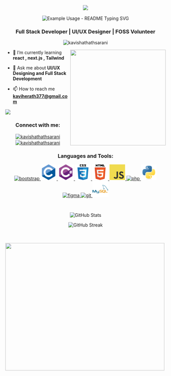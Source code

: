 <p align="center">
    <img   src="https://github.com/kavishathathsarani/kavisha/blob/main/kavi.jpg">
</p>
<p align="center">
  <img src="https://readme-typing-svg.demolab.com/?lines=Hi+👋+I+am+Kavisha+Thathsarani ;&font=Fira%20Code&center=true&width=380&height=50&duration=4000&pause=1000" alt="Example Usage - README Typing SVG">
</p>
<h3 align="center">Full Stack Developer | UI/UX Designer | FOSS Volunteer</h3>

<p align="center"> <img src="https://komarev.com/ghpvc/?username=kavishathathsarani&label=Profile%20views&color=0e75b6&style=flat" alt="kavishathathsarani" /> </p>

<img src ="https://img.freepik.com/premium-vector/girl-coding-designing-with-pc-illustration_418302-2383.jpg?w=360" align="right" width="300" height="300" />

- 🌱 I’m currently learning **react , next.js , Tailwind**

- 💬 Ask me about **UI/UX Designing and Full Stack Development**

- 📫 How to reach me **kaviherath377@gmail.com**

<img  align="center"  src="![image](https://github.com/kavishathathsarani/kavishathathsarani/assets/135618896/3d457baa-0105-45d2-9624-ad574280e338)"/>
  
<h3 align="center">Connect with me:</h3>
<p align="center">
<a href="https://lk.linkedin.com/in/kavishathathsarn" target="blank"><img align="center" src="https://github.com/Scar1109/skill-icons/blob/main/icons/LinkedIn.svg" alt="kavishathathsarani" height="40" width="50" /></a>
  <a href="https://kaggle.com/kavishathathsarani" target="blank"><img align="center" src="https://raw.githubusercontent.com/rahuldkjain/github-profile-readme-generator/master/src/images/icons/Social/kaggle.svg" alt="kavishathathsarani" height="40" width="50" /></a>
</p>

<h3 align="center">Languages and Tools:</h3>
<p align="center"> 
  <a href="https://getbootstrap.com" target="_blank" rel="noreferrer"> 
    <img src="https://github.com/Scar1109/skill-icons/blob/main/icons/Bootstrap.svg" alt="bootstrap" height="50" width="50"/> 
  </a> 
  <a href="https://www.cprogramming.com/" target="_blank" rel="noreferrer"> 
    <img src="https://raw.githubusercontent.com/devicons/devicon/master/icons/c/c-original.svg" alt="c" height="50" width="50"/> 
  </a> 
  <a href="https://www.w3schools.com/cs/" target="_blank" rel="noreferrer"> 
    <img src="https://raw.githubusercontent.com/devicons/devicon/master/icons/csharp/csharp-original.svg" alt="csharp" height="50" width="50"/> 
  </a> 
  <a href="https://www.w3schools.com/css/" target="_blank" rel="noreferrer"> 
    <img src="https://raw.githubusercontent.com/devicons/devicon/master/icons/css3/css3-original-wordmark.svg" alt="css3" height="50" width="50"/> 
  </a> 
  <a href="https://www.w3.org/html/" target="_blank" rel="noreferrer"> 
    <img src="https://raw.githubusercontent.com/devicons/devicon/master/icons/html5/html5-original-wordmark.svg" alt="html5" height="50" width="50"/> 
  </a> 
  <a href="https://github.com/Scar1109/skill-icons/blob/main/icons/JavaScript.svg" target="_blank" rel="noreferrer"> 
    <img src="https://raw.githubusercontent.com/devicons/devicon/master/icons/javascript/javascript-original.svg" alt="javascript" height="50" width="50"/> 
  </a> 
  <a href="https://www.php.net" target="_blank" rel="noreferrer"> 
    <img src="https://github.com/Scar1109/skill-icons/blob/main/icons/PHP-Dark.svg" alt="php" height="50" width="50"/> 
  </a> 
  <a href="https://www.python.org" target="_blank" rel="noreferrer"> 
    <img src="https://raw.githubusercontent.com/devicons/devicon/master/icons/python/python-original.svg" alt="python" height="50" width="50"/> 
  </a> 
  <a href="https://www.figma.com/" target="_blank" rel="noreferrer"> 
    <img src="https://www.vectorlogo.zone/logos/figma/figma-icon.svg" alt="figma" height="50" width="50"/> 
  </a> 
  <a href="https://git-scm.com/" target="_blank" rel="noreferrer"> 
    <img src="https://www.vectorlogo.zone/logos/git-scm/git-scm-icon.svg" alt="git" height="50" width="50"/> 
  </a> 
  <a href="https://www.mysql.com/" target="_blank" rel="noreferrer"> 
    <img src="https://raw.githubusercontent.com/devicons/devicon/master/icons/mysql/mysql-original-wordmark.svg" alt="mysql" height="50" width="50"/> 
  </a> 
</p>
<br>



<p align="center">
  <img src="https://github-readme-stats.vercel.app/api?username=kavishathathsarani&show_icons=true&title_color=7A7ADB&icon_color=2234AE&text_color=D3D3D3&bg_color=0,000000,130F40&locale=en" alt="GitHub Stats" />
</p>

<p align="center">
       <img src="https://github-readme-streak-stats.herokuapp.com/?user=kavishathathsarani&background=000000&stroke=130F40&ring=2234AE&fire=D3D3D3&currStreakNum=D3D3D3&sideNums=D3D3D3&currStreakLabel=D3D3D3&sideLabels=D3D3D3&dates=D3D3D3" alt="GitHub Streak" />


  
<br><br>  <img  align="left" width="500" height="400" src="https://github.com/Taabannn/Taabannn/blob/main/images/java-python-developer.png">
</p>
